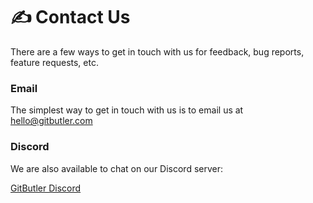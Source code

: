 # ✍️ Contact Us

There are a few ways to get in touch with us for feedback, bug reports, feature requests, etc.

### Email

The simplest way to get in touch with us is to email us at [hello@gitbutler.com](mailto:hello@gitbutler.com)

### Discord

We are also available to chat on our Discord server:

[GitButler Discord](https://discord.gg/MmFkmaJ42D)
